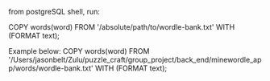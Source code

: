 from postgreSQL shell, run:

COPY words(word)
FROM '/absolute/path/to/wordle-bank.txt'
WITH (FORMAT text);

Example below: 
COPY words(word)
FROM '/Users/jasonbelt/Zulu/puzzle_craft/group_project/back_end/minewordle_app/words/wordle-bank.txt'
WITH (FORMAT text);
